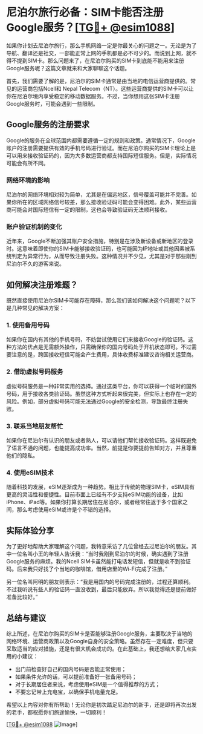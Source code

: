 # 尼泊尔旅行必备：SIM卡能否注册Google服务？[[TG💪+ @esim1088](https://t.me/s/esim1088)]

如果你计划去尼泊尔旅行，那么手机网络一定是你最关心的问题之一。无论是为了导航、翻译还是社交，一部能正常上网的手机都是必不可少的。而说到上网，就不得不提到SIM卡。那么问题来了，在尼泊尔购买的SIM卡到底能不能用来注册Google服务呢？这篇文章就来和大家聊聊这个话题。

首先，我们需要了解的是，尼泊尔的SIM卡通常是由当地的电信运营商提供的。常见的运营商包括Ncell和 Nepal Telecom（NT）。这些运营商提供的SIM卡可以让你在尼泊尔境内享受稳定的移动数据服务。不过，当你想用这张SIM卡注册Google服务时，可能会遇到一些限制。

## Google服务的注册要求

Google的服务在全球范围内都需要遵循一定的规则和政策。通常情况下，Google账户的注册需要提供有效的手机号码进行验证。而在尼泊尔购买的SIM卡理论上是可以用来接收验证码的，因为大多数运营商都支持国际短信服务。但是，实际情况可能会有所不同。

### 网络环境的影响

尼泊尔的网络环境相对较为简单，尤其是在偏远地区，信号覆盖可能并不完善。如果你所在的区域网络信号较差，那么接收验证码可能会变得困难。此外，某些运营商可能会对国际短信有一定的限制，这也会导致验证码无法顺利接收。

### 账户验证机制的变化

近年来，Google不断加强其账户安全措施，特别是在涉及新设备或新地区的登录时。这意味着即使你的SIM卡能够接收验证码，也可能因为IP地址或其他因素被系统判定为异常行为，从而导致注册失败。这种情况并不少见，尤其是对于那些刚到尼泊尔不久的游客来说。

## 如何解决注册难题？

既然直接使用尼泊尔SIM卡可能存在障碍，那么我们该如何解决这个问题呢？以下是几种常见的解决方案：

### 1. 使用备用号码

如果你在国内有其他的手机号码，不妨尝试使用它们来接收Google的验证码。这种方法的优点是无需额外操作，只需确保你的国内号码处于开机状态即可。不过需要注意的是，跨国接收短信可能会产生费用，具体收费标准建议咨询相关运营商。

### 2. 借助虚拟号码服务

虚拟号码服务是一种非常实用的选择。通过这类平台，你可以获得一个临时的国外号码，用于接收各类验证码。虽然这种方式听起来很完美，但实际上也存在一定的风险。例如，部分虚拟号码可能无法通过Google的安全检测，导致最终注册失败。

### 3. 联系当地朋友帮忙

如果你在尼泊尔有认识的朋友或者熟人，可以请他们帮忙接收验证码。这样既避免了语言不通的问题，也能提高成功率。当然，前提是你要提前告知对方，并且尊重他们的隐私。

### 4. 使用eSIM技术

随着科技的发展，eSIM逐渐成为一种趋势。相比于传统的物理SIM卡，eSIM具有更高的灵活性和便捷性。目前市面上已经有不少支持eSIM功能的设备，比如iPhone、iPad等。如果你打算长期居住在尼泊尔，或者经常往返于多个国家之间，那么考虑使用eSIM或许是个不错的选择。

## 实际体验分享

为了更好地帮助大家理解这个问题，我特意采访了几位曾经去过尼泊尔的朋友。其中一位名叫小王的年轻人告诉我：“当时我刚到尼泊尔的时候，确实遇到了注册Google服务的麻烦。我的Ncell SIM卡虽然能打电话发短信，但就是收不到验证码。后来我只好找了个当地的咖啡馆，借用店里的Wi-Fi完成了注册。”

另一位名叫阿明的朋友则表示：“我是用国内的号码完成注册的，过程还算顺利。不过我听说有些人的验证码一直没收到，最后只能放弃。所以我觉得还是提前做好准备比较好。”

## 总结与建议

综上所述，在尼泊尔购买的SIM卡是否能够注册Google服务，主要取决于当地的网络环境、运营商政策以及Google自身的安全策略。虽然存在一定难度，但只要采取适当的应对措施，还是有很大机会成功的。在此基础上，我还想给大家几点实用的小建议：

- 出门前检查好自己的国内号码是否能正常使用；
- 如果条件允许的话，可以提前准备好一张备用号码；
- 对于长期居住者来说，考虑使用eSIM是一个值得推荐的方式；
- 不要忘记带上充电宝，以确保手机电量充足。

希望以上内容对你有所帮助！无论你是初次踏足尼泊尔的新手，还是即将再次出发的老手，都祝愿你们旅途愉快，一切顺利！

[[TG💪+ @esim1088](https://t.me/s/esim1088) ![Image](https://i.postimg.cc/4NQfJmqS/Snipaste-2025-05-13-00-14-12.png)]